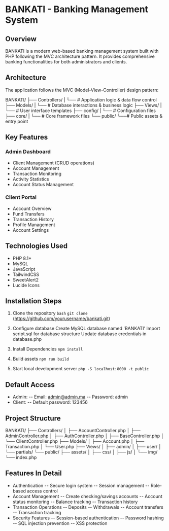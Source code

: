 # BANKATI - Banking Management System

## Overview
BANKATI is a modern web-based banking management system built with PHP following the MVC architecture pattern. It provides comprehensive banking functionalities for both administrators and clients.

## Architecture
The application follows the MVC (Model-View-Controller) design pattern:

BANKATI/
├── Controllers/
|   └── # Application logic & data flow control
├── Models/ 
|   └── # Database interactions & business logic
├── Views/
|   └── # User interface templates
├── config/
|   └── # Configuration files
├── core/ 
|   └── # Core framework files
└── public/
    └──# Public assets & entry point

## Key Features

### Admin Dashboard
- Client Management (CRUD operations)
- Account Management
- Transaction Monitoring
- Activity Statistics
- Account Status Management

### Client Portal
- Account Overview
- Fund Transfers
- Transaction History
- Profile Management
- Account Settings

## Technologies Used
- PHP 8.1+
- MySQL
- JavaScript
- TailwindCSS
- SweetAlert2
- Lucide Icons

## Installation Steps

1. Clone the repository
`bash`
`git clone` (https://github.com/yourusername/bankati.git)

2. Configure database
Create MySQL database named 'BANKATI'
Import script.sql for database structure
Update database credentials in database.php

3. Install Dependencies
`npm install`

4. Build assets 
`npm run build`

5. Start local development server
`php -S localhost:8000 -t public`

## Default Access
- Admin:
-- Email: admin@admin.ma
-- Password: admin
- Client:
-- Default password: 123456

## Project Structure

BANKATI/
├── Controllers/
│   ├── AccountController.php
│   ├── AdminController.php
│   ├── AuthController.php
│   ├── BaseController.php
│   └── ClientController.php
├── Models/
│   ├── Account.php
│   ├── Transaction.php
│   └── User.php
├── Views/
│   ├── admin/
│   ├── user/
│   └── partials/
└── public/
    ├── assets/
    │   ├── css/
    │   ├── js/
    │   └── img/
    └── index.php

## Features In Detail

- Authentication
-- Secure login system
-- Session management
-- Role-based access control
- Account Management
-- Create checking/savings accounts
-- Account status monitoring
-- Balance tracking
-- Transaction history
- Transaction Operations
-- Deposits
-- Withdrawals
-- Account transfers
-- Transaction tracking
- Security Features
-- Session-based authentication
-- Password hashing
-- SQL injection prevention
-- XSS protection
